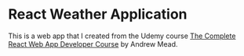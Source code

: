 # React Weather Application

This is a web app that I created from the Udemy course [The Complete React Web App Developer Course](https://www.udemy.com/the-complete-react-web-app-developer-course/) by Andrew Mead.